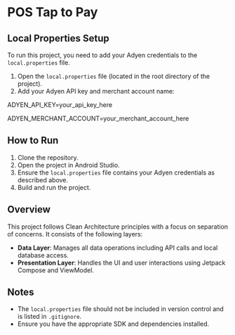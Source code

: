 # POS Tap to Pay

## Local Properties Setup

To run this project, you need to add your Adyen credentials to the `local.properties` file.

1. Open the `local.properties` file (located in the root directory of the project).
2. Add your Adyen API key and merchant account name:

ADYEN_API_KEY=your_api_key_here

ADYEN_MERCHANT_ACCOUNT=your_merchant_account_here


## How to Run

1. Clone the repository.
2. Open the project in Android Studio.
3. Ensure the `local.properties` file contains your Adyen credentials as described above.
4. Build and run the project.

## Overview

This project follows Clean Architecture principles with a focus on separation of concerns. It consists of the following layers:

- **Data Layer**: Manages all data operations including API calls and local database access.
- **Presentation Layer**: Handles the UI and user interactions using Jetpack Compose and ViewModel.

## Notes

- The `local.properties` file should not be included in version control and is listed in `.gitignore`.
- Ensure you have the appropriate SDK and dependencies installed.